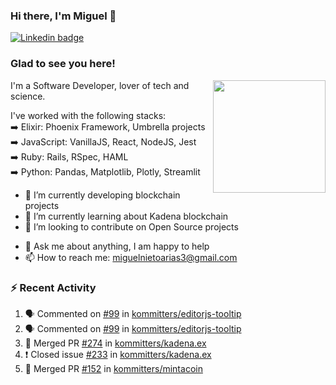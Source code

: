 ### Hi there, I'm Miguel 👋

<a href="https://linkedin.com/in/miguelnietoa/" target="_blank" rel="noopener noreferrer">
  <img src="https://img.shields.io/badge/-LinkedIn-0e76a8?style=flat-square&logo=Linkedin&logoColor=white" alt="Linkedin badge">
</a>
<!-- [![Website Badge](https://img.shields.io/badge/Website-3b5998?style=flat-square&logo=google-chrome&logoColor=white)](#notavailablenow#) 

<img src="https://i.imgur.com/tbrLrt5.gif" width=400 alt="Coding GIF" align="right"/>
-->


### Glad to see you here!
<a href="https://github.com/miguelnietoa"><img src="https://github-readme-stats-git-masterrstaa-rickstaa.vercel.app/api?username=miguelnietoa&show_icons=true&hide_border=true&count_private=true&include_all_commits=true&theme=tokyonight" height="180em" align="right"/></a>
I'm a Software Developer, lover of tech and science. 

I've worked with the following stacks:\
➡️ Elixir: Phoenix Framework, Umbrella projects\
➡️ JavaScript: VanillaJS, React, NodeJS, Jest\
➡️ Ruby: Rails, RSpec, HAML\
➡️ Python: Pandas, Matplotlib, Plotly, Streamlit

- 🔭 I’m currently developing blockchain projects
- 🌱 I’m currently learning about Kadena blockchain
- 👯 I’m looking to contribute on Open Source projects
<!-- 
- 😄 I just finished a Machine Learning course! 
- 🤔 I’m looking for help with ...
-->
- 💬 Ask me about anything, I am happy to help
- 📫 How to reach me: miguelnietoarias3@gmail.com


### ⚡ Recent Activity

<!--START_SECTION:activity-->
1. 🗣 Commented on [#99](https://github.com/kommitters/editorjs-tooltip/issues/99) in [kommitters/editorjs-tooltip](https://github.com/kommitters/editorjs-tooltip)
2. 🗣 Commented on [#99](https://github.com/kommitters/editorjs-tooltip/issues/99) in [kommitters/editorjs-tooltip](https://github.com/kommitters/editorjs-tooltip)
3. 🎉 Merged PR [#274](https://github.com/kommitters/kadena.ex/pull/274) in [kommitters/kadena.ex](https://github.com/kommitters/kadena.ex)
4. ❗️ Closed issue [#233](https://github.com/kommitters/kadena.ex/issues/233) in [kommitters/kadena.ex](https://github.com/kommitters/kadena.ex)
5. 🎉 Merged PR [#152](https://github.com/kommitters/mintacoin/pull/152) in [kommitters/mintacoin](https://github.com/kommitters/mintacoin)
<!--END_SECTION:activity-->
